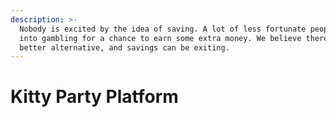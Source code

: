 ```yaml
---
description: >-
  Nobody is excited by the idea of saving. A lot of less fortunate people turn
  into gambling for a chance to earn some extra money. We believe there’s a
  better alternative, and savings can be exiting.
---
```


# Kitty Party Platform

